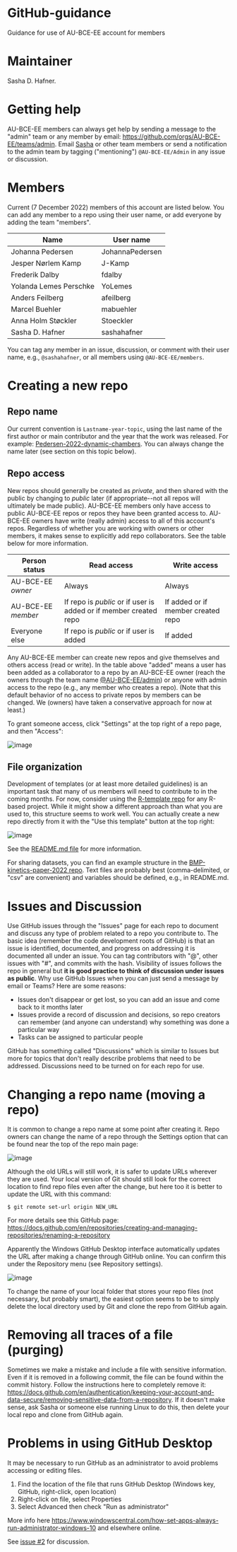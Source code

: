 # GitHub-guidance
Guidance for use of AU-BCE-EE account for members

# Maintainer
Sasha D. Hafner.

# Getting help
AU-BCE-EE members can always get help by sending a message to the "admin" team or any member by email: <https://github.com/orgs/AU-BCE-EE/teams/admin>.
Email [Sasha](mailto:sasha.hafner@bce.au.dk) or other team members or send a notification to the admin team by tagging ("mentioning") `@AU-BCE-EE/Admin` in any issue or discussion.

# Members
Current (7 December 2022) members of this account are listed below.
You can add any member to a repo using their user name, or add everyone by adding the team "members".

| Name                   | User name       |
|--------                |-----------      |
| Johanna Pedersen       | JohannaPedersen |
| Jesper Nørlem Kamp     | J-Kamp          |
| Frederik Dalby         | fdalby          |
| Yolanda Lemes Perschke | YoLemes         |
| Anders Feilberg        | afeilberg       |
| Marcel Buehler         | mabuehler       |
| Anna Holm Støckler     | Stoeckler       |
| Sasha D. Hafner        | sashahafner     |

You can tag any member in an issue, discussion, or comment with their user name, e.g., `@sashahafner`, or all members using `@AU-BCE-EE/members`.

# Creating a new repo
## Repo name
Our current convention is `Lastname-year-topic`, using the last name of the first author or main contributor and the year that the work was released. 
For example: [Pedersen-2022-dynamic-chambers](https://github.com/AU-BCE-EE/Pedersen-2022-dynamic-chambers).
You can always change the name later (see section on this topic below).

## Repo access
New repos should generally be created as *private*, and then shared with the public by changing to *public* later (if appropriate--not all repos will ultimately be made public).
AU-BCE-EE members only have access to public AU-BCE-EE repos or repos they have been granted access to. 
AU-BCE-EE owners have write (really admin) access to all of this account's repos.
Regardless of whether you are working with owners or other members, it makes sense to explicitly add repo collaborators.
See the table below for more information.

| Person status      | Read access         | Write access|
|---------------     |-------------        |-------------|
| AU-BCE-EE *owner*  | Always              | Always      |
| AU-BCE-EE *member* | If repo is *public* or if user is added or if member created repo | If added or if member created repo   |
| Everyone else      | If repo is *public* or if user is added | If added    |

Any AU-BCE-EE member can create new repos and give themselves and others access (read or write). 
In the table above "added" means a user has been added as a collaborator to a repo by an AU-BCE-EE owner (reach the owners through the team name [@AU-BCE-EE/admin](https://github.com/orgs/AU-BCE-EE/teams/admin)) or anyone with admin access to the repo (e.g., any member who creates a repo).
(Note that this default behavior of no access to private repos by members can be changed.
We (owners) have taken a conservative approach for now at least.)

To grant someone access, click "Settings" at the top right of a repo page, and then "Access":

![image](https://user-images.githubusercontent.com/35272876/206227003-3fdc3dd5-641d-4fcd-845f-54e0d67888b3.png)

## File organization
Development of templates (or at least more detailed guidelines) is an important task that many of us members will need to contribute to in the coming months.
For now, consider using the [R-template repo](https://github.com/sashahafner/R-template) for any R-based project. 
While it might show a different approach than what you are used to, this structure seems to work well.
You can actually create a new repo directly from it with the "Use this template" button at the top right:

![image](https://user-images.githubusercontent.com/35272876/199021638-e1ac10ec-265a-41b4-a9c0-c5ad2017ccbb.png)

See the [README.md file](https://github.com/sashahafner/R-template/blob/main/README.md) for more information.

For sharing datasets, you can find an example structure in the [BMP-kinetics-paper-2022 repo](https://github.com/sashahafner/BMP-kinetics-paper-2022).
Text files are probably best (comma-delimited, or "csv" are convenient) and variables should be defined, e.g., in README.md.

# Issues and Discussion
Use GitHub issues through the "Issues" page for each repo to document and discuss any type of problem related to a repo you contribute to.
The basic idea (remember the code development roots of GitHub) is that an issue is identified, documented, and progress on addressing it is documented all under an issue.
You can tag contributors with "@", other issues with "#", and commits with the hash. 
Visibility of issues follows the repo in general but **it is good practice to think of discussion under issues as public**.
Why use GitHub Issues when you can just send a message by email or Teams?
Here are some reasons:

* Issues don't disappear or get lost, so you can add an issue and come back to it months later
* Issues provide a record of discussion and decisions, so repo creators can remember (and anyone can understand) why something was done a particular way 
* Tasks can be assigned to particular people 

GitHub has something called "Discussions" which is similar to Issues but more for topics that don't really describe problems that need to be addressed.
Discussions need to be turned on for each repo for use.

# Changing a repo name (moving a repo)
It is common to change a repo name at some point after creating it.
Repo owners can change the name of a repo through the Settings option that can be found near the top of the repo main page:

![image](https://user-images.githubusercontent.com/35272876/198266746-9840a595-e71a-4775-bd54-808b1e5f1535.png)

Although the old URLs will still work, it is safer to update URLs wherever they are used.
Your local version of Git should still look for the correct location to find repo files even after the change, but here too it is better to update the URL with this command:

```
$ git remote set-url origin NEW_URL
```

For more details see this GitHub page: <https://docs.github.com/en/repositories/creating-and-managing-repositories/renaming-a-repository>

Apparently the Windows GitHub Desktop interface automatically updates the URL after making a change through GitHub online.
You can confirm this under the Repository menu (see Repository settings).

![image](https://user-images.githubusercontent.com/35272876/198268474-33f59ddc-42a2-47e1-a35c-96fd2bc57369.png)

To change the name of your local folder that stores your repo files (not necessary, but probably smart), the easiest option seems to be to simply delete the local directory used by Git and clone the repo from GitHub again.

# Removing all traces of a file (purging)
Sometimes we make a mistake and include a file with sensitive information.
Even if it is removed in a following commit, the file can be found within the commit history.
Follow the instructions here to completely remove it: <https://docs.github.com/en/authentication/keeping-your-account-and-data-secure/removing-sensitive-data-from-a-repository>.
If it doesn't make sense, ask Sasha or someone else running Linux to do this, then delete your local repo and clone from GitHub again.

# Problems in using GitHub Desktop
It may be necessary to run GitHub as an administrator to avoid problems accessing or editing files.

1. Find the location of the file that runs GitHub Desktop (Windows key, GitHub, right-click, open location)
2. Right-click on file, select Properties
3. Select Advanced then check "Run as administrator"

More info here <https://www.windowscentral.com/how-set-apps-always-run-administrator-windows-10> and elsewhere online.

See [issue #2](https://github.com/AU-BCE-EE/GitHub-guidance/issues/2) for discussion.

